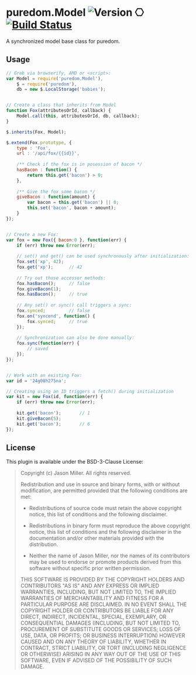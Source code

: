 puredom.Model ![Version](http://img.shields.io/badge/version-0.1.1-brightgreen.svg?style=flat) ⎔ [![Build Status](https://img.shields.io/travis/developit/puredom.Model.svg?style=flat&branch=master)](https://travis-ci.org/developit/puredom.Model) 
=============

A synchronized model base class for puredom.


Usage
-----

```JavaScript
// Grab via browserify, AMD or <script>:
var Model = require('puredom.Model'),
	$ = require('puredom'),
	db = new $.LocalStorage('babies');


// Create a class that inherits from Model
function Fox(attributesOrId, callback) {
	Model.call(this, attributesOrId, db, callback);
}

$.inherits(Fox, Model);

$.extend(Fox.prototype, {
	type : 'Fox',
	url : '/api/fox/{{id}}',
	
	/** Check if the fox is in posession of bacon */
	hasBacon : function() {
		return this.get('bacon') > 0;
	},
	
	/** Give the fox some bacon */
	giveBacon : function(amount) {
		var bacon = this.get('bacon') || 0;
		this.set('bacon', bacon + amount);
	}
});


// Create a new Fox:
var fox = new Fox({ bacon:0 }, function(err) {
	if (err) throw new Error(err);
	
	// set() and get() can be used synchronously after initialization:
	fox.set('xp', 42);
	fox.get('xp');		// 42
	
	// Try out those accessor methods:
	fox.hasBacon();		// false
	fox.giveBacon(1);
	fox.hasBacon();		// true
	
	// Any set() or sync() call triggers a sync:
	fox.synced;			// false
	fox.on('syncend', function() {
		fox.synced;		// true
	});
	
	// Synchronization can also be done manually:
	fox.sync(function(err) {
		// saved
	});
});


// Work with an existing Fox:
var id = '24g08h275na';

// Creating using an ID triggers a fetch() during initialization
var kit = new Fox(id, function(err) {
	if (err) throw new Error(err);
	
	kit.get('bacon');		// 1
	kit.giveBacon(5);
	kit.get('bacon');		// 6
});
```


License
-------
This plugin is available under the BSD-3-Clause License:

>	Copyright (c) Jason Miller. All rights reserved.
>	
>	Redistribution and use in source and binary forms, with or without modification, 
>	are permitted provided that the following conditions are met:
>	
>	*	Redistributions of source code must retain the above copyright notice, 
>		this list of conditions and the following disclaimer.
>	
>	*	Redistributions in binary form must reproduce the above copyright notice, 
>		this list of conditions and the following disclaimer in the documentation 
>		and/or other materials provided with the distribution.
>	
>	*	Neither the name of Jason Miller, nor the names of its contributors may be used to endorse 
>		or promote products derived from this software without specific prior written permission.
>	
>	THIS SOFTWARE IS PROVIDED BY THE COPYRIGHT HOLDERS AND CONTRIBUTORS "AS IS" AND ANY EXPRESS 
>	OR IMPLIED WARRANTIES, INCLUDING, BUT NOT LIMITED TO, THE IMPLIED WARRANTIES OF MERCHANTABILITY 
>	AND FITNESS FOR A PARTICULAR PURPOSE ARE DISCLAIMED. IN NO EVENT SHALL THE COPYRIGHT HOLDER 
>	OR CONTRIBUTORS BE LIABLE FOR ANY DIRECT, INDIRECT, INCIDENTAL, SPECIAL, EXEMPLARY, OR CONSEQUENTIAL 
>	DAMAGES (INCLUDING, BUT NOT LIMITED TO, PROCUREMENT OF SUBSTITUTE GOODS OR SERVICES; LOSS OF USE, 
>	DATA, OR PROFITS; OR BUSINESS INTERRUPTION) HOWEVER CAUSED AND ON ANY THEORY OF LIABILITY, WHETHER 
>	IN CONTRACT, STRICT LIABILITY, OR TORT (INCLUDING NEGLIGENCE OR OTHERWISE) ARISING IN ANY WAY 
>	OUT OF THE USE OF THIS SOFTWARE, EVEN IF ADVISED OF THE POSSIBILITY OF SUCH DAMAGE.
